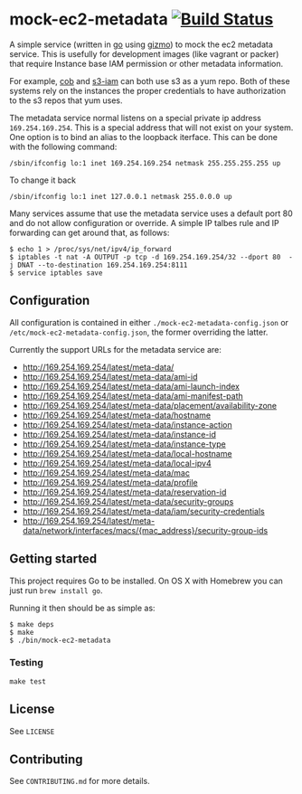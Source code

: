 # mock-ec2-metadata [![Build Status](https://travis-ci.org/NYTimes/mock-ec2-metadata.svg?branch=master)](https://travis-ci.org/NYTimes/mock-ec2-metadata)


A simple service (written in [go](https://golang.org/) using [gizmo](https://github.com/NYTimes/gizmo)) to mock the ec2 metadata service. This is usefully for development images (like vagrant or packer) that require Instance base IAM permission or other metadata information.

For example, [cob](https://github.com/henrysher/cob) and [s3-iam](https://github.com/seporaitis/yum-s3-iam) can both use s3 as a yum repo. Both of these systems rely on the instances the proper credentials to have authorization to the s3 repos that yum uses.


The metadata service normal listens on a special private ip address `169.254.169.254`. This is a special address that will not exist on your system. One option is to bind an alias to the loopback iterface. This can be done with the following command:

```console
/sbin/ifconfig lo:1 inet 169.254.169.254 netmask 255.255.255.255 up
```

To change it back

```console
/sbin/ifconfig lo:1 inet 127.0.0.1 netmask 255.0.0.0 up
```

Many services assume that use the metadata service uses a default port 80 and do not allow configuration or override. A simple IP talbes rule and IP forwarding can get around that, as follows:

```console
$ echo 1 > /proc/sys/net/ipv4/ip_forward
$ iptables -t nat -A OUTPUT -p tcp -d 169.254.169.254/32 --dport 80  -j DNAT --to-destination 169.254.169.254:8111
$ service iptables save
```

## Configuration
All configuration is contained in either `./mock-ec2-metadata-config.json` or `/etc/mock-ec2-metadata-config.json`, the former overriding the latter.

Currently the support URLs for the metadata service are:

  * http://169.254.169.254/latest/meta-data/
  * http://169.254.169.254/latest/meta-data/ami-id
  * http://169.254.169.254/latest/meta-data/ami-launch-index
  * http://169.254.169.254/latest/meta-data/ami-manifest-path
  * http://169.254.169.254/latest/meta-data/placement/availability-zone
  * http://169.254.169.254/latest/meta-data/hostname
  * http://169.254.169.254/latest/meta-data/instance-action
  * http://169.254.169.254/latest/meta-data/instance-id
  * http://169.254.169.254/latest/meta-data/instance-type
  * http://169.254.169.254/latest/meta-data/local-hostname
  * http://169.254.169.254/latest/meta-data/local-ipv4
  * http://169.254.169.254/latest/meta-data/mac
  * http://169.254.169.254/latest/meta-data/profile
  * http://169.254.169.254/latest/meta-data/reservation-id
  * http://169.254.169.254/latest/meta-data/security-groups
  * http://169.254.169.254/latest/meta-data/iam/security-credentials
  * http://169.254.169.254/latest/meta-data/network/interfaces/macs/{mac_address}/security-group-ids


## Getting started

This project requires Go to be installed. On OS X with Homebrew you can just run `brew install go`.

Running it then should be as simple as:

```console
$ make deps
$ make
$ ./bin/mock-ec2-metadata
```


### Testing

``make test``

## License

See `LICENSE`

## Contributing

See `CONTRIBUTING.md` for more details.
